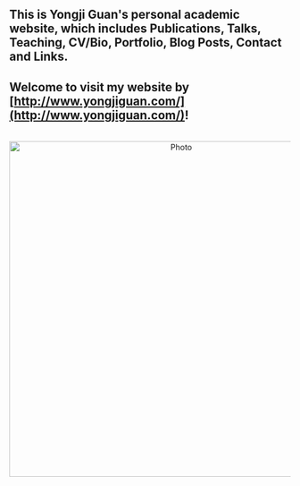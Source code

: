 ## This is Yongji Guan's personal academic website, which includes Publications, Talks, Teaching, CV/Bio, Portfolio, Blog Posts, Contact and Links.

## Welcome to visit my website by [http://www.yongjiguan.com/](http://www.yongjiguan.com/)!  

<p align="center">
  <img src="https://yongjiguan.github.io/images/homepage.png" alt="Photo" style="width:600;"/> 
</p>